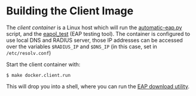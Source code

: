 # Building the Client Image

The _client container_ is a Linux host which will run the [automatic-eap.py](docker/client/automatic-eap/automatic-eap.py) script, and the [eapol_test](http://deployingradius.com/scripts/eapol_test/) (EAP testing tool). The container is configured to use local DNS and RADIUS server, those IP addresses can be accessed over the variables `$RADIUS_IP` and `$DNS_IP` (in this case, set in `/etc/resolv.conf`)

Start the client container with:

```
$ make docker.client.run
```

This will drop you into a shell, where you can run the [EAP download utility](util.md).
